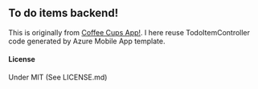 ## To do items backend!

This is originally from [Coffee Cups App!](https://github.com/jamesmontemagno/app-coffeecups). I here reuse TodoItemController code generated by Azure Mobile App template.  


#### License
Under MIT (See LICENSE.md)
